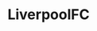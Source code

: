 ---
title: LiverpoolFC
crosslinks:
- soccer
- reddevils
- movies
- Liverpool
- '2013'
- place
- soccercirclejerk
- FantasyPL
- liverpoolfcmedia
- AccidentalRenaissance
- soccerstreams
- liverpoolcirclejerk
- Gunners
- nameaserver
- WEPES
- netflix
- autotldr
- MCFC
- highqualitygifs
- HighQualityGifs
---